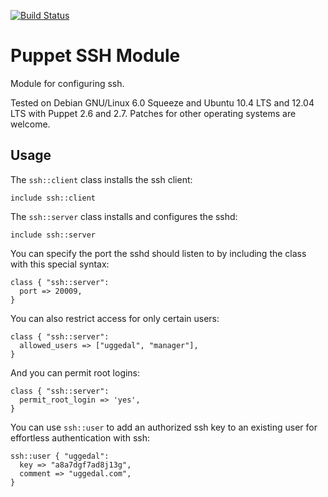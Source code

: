 [![Build Status](https://secure.travis-ci.org/attachmentgenie/puppet-module-ssh.png)](http://travis-ci.org/attachmentgenie/puppet-module-ssh)

Puppet SSH Module
=================

Module for configuring ssh.

Tested on Debian GNU/Linux 6.0 Squeeze and Ubuntu 10.4 LTS and 12.04 LTS with
Puppet 2.6 and 2.7. Patches for other operating systems are welcome.

Usage
-----

The `ssh::client` class installs the ssh client:

    include ssh::client

The `ssh::server` class installs and configures the sshd:

    include ssh::server

You can specify the port the sshd should listen to by including the class
with this special syntax:

    class { "ssh::server":
      port => 20009,
    }

You can also restrict access for only certain users:

    class { "ssh::server":
      allowed_users => ["uggedal", "manager"],
    }

And you can permit root logins:
    
    class { "ssh::server":
      permit_root_login => 'yes',
    }

You can use `ssh::user` to add an authorized ssh key to an existing user
for effortless authentication with ssh:

    ssh::user { "uggedal":
      key => "a8a7dgf7ad8j13g",
      comment => "uggedal.com",
    }

